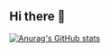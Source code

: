 ## Hi there 👋

[![Anurag's GitHub stats](https://github-readme-stats.vercel.app/api?username=Red-Scarff)](https://github.com/anuraghazra/github-readme-stats)
<!--
**Red-Scarff/Red-Scarff** is a ✨ _special_ ✨ repository because its `README.md` (this file) appears on your GitHub profile.

Here are some ideas to get you started:

- 🔭 I’m currently working on ...
- 🌱 I’m currently learning ...
- 👯 I’m looking to collaborate on ...
- 🤔 I’m looking for help with ...
- 💬 Ask me about ...
- 📫 How to reach me: ...
- 😄 Pronouns: ...
- ⚡ Fun fact: ...
-->
